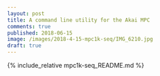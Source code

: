 ```yaml
---
layout: post
title: A command line utility for the Akai MPC
comments: true
published: 2018-06-15
image: /images/2018-4-15-mpc1k-seq/IMG_6210.jpg
draft: true
---
```


{% include_relative mpc1k-seq_README.md %}
